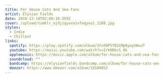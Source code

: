 ```yaml
---
title: For House Cats And Sea Fans
artist: Elysian Fields
date: 2018-12-10T02:09:10.559Z
cover: /upload/tumblr_ojdjzqyaxo1vfaqyoo1_1280.jpg
styles:
  - Indie
  - Chillout
links:
  spotify: https://play.spotify.com/album/3fn89P5TQ31Mp0yayUWuvT
  youtube: https://music.youtube.com/watch?v=Irk0BbcS_0k
  applemusic: https://music.apple.com/album/for-house-cats-and-sea-fans/838308016
  soundcloud: ""
  bandcamp: https://elysianfields.bandcamp.com/album/for-house-cats-and-sea-fans
  deezer: https://www.deezer.com/album/15509952
---
```

